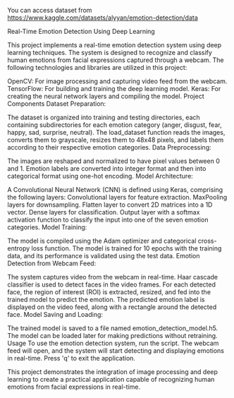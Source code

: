 You can access dataset from https://www.kaggle.com/datasets/alyyan/emotion-detection/data

Real-Time Emotion Detection Using Deep Learning

This project implements a real-time emotion detection system using deep learning techniques. The system is designed to recognize and classify human emotions from facial expressions captured through a webcam. The following technologies and libraries are utilized in this project:

OpenCV: For image processing and capturing video feed from the webcam.
TensorFlow: For building and training the deep learning model.
Keras: For creating the neural network layers and compiling the model.
Project Components
Dataset Preparation:

The dataset is organized into training and testing directories, each containing subdirectories for each emotion category (anger, disgust, fear, happy, sad, surprise, neutral).
The load_dataset function reads the images, converts them to grayscale, resizes them to 48x48 pixels, and labels them according to their respective emotion categories.
Data Preprocessing:

The images are reshaped and normalized to have pixel values between 0 and 1.
Emotion labels are converted into integer format and then into categorical format using one-hot encoding.
Model Architecture:

A Convolutional Neural Network (CNN) is defined using Keras, comprising the following layers:
Convolutional layers for feature extraction.
MaxPooling layers for downsampling.
Flatten layer to convert 2D matrices into a 1D vector.
Dense layers for classification.
Output layer with a softmax activation function to classify the input into one of the seven emotion categories.
Model Training:

The model is compiled using the Adam optimizer and categorical cross-entropy loss function.
The model is trained for 10 epochs with the training data, and its performance is validated using the test data.
Emotion Detection from Webcam Feed:

The system captures video from the webcam in real-time.
Haar cascade classifier is used to detect faces in the video frames.
For each detected face, the region of interest (ROI) is extracted, resized, and fed into the trained model to predict the emotion.
The predicted emotion label is displayed on the video feed, along with a rectangle around the detected face.
Model Saving and Loading:

The trained model is saved to a file named emotion_detection_model.h5.
The model can be loaded later for making predictions without retraining.
Usage
To use the emotion detection system, run the script. The webcam feed will open, and the system will start detecting and displaying emotions in real-time. Press 'q' to exit the application.

This project demonstrates the integration of image processing and deep learning to create a practical application capable of recognizing human emotions from facial expressions in real-time.
